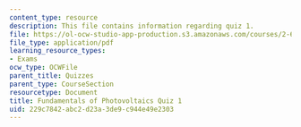 ```yaml
---
content_type: resource
description: This file contains information regarding quiz 1.
file: https://ol-ocw-studio-app-production.s3.amazonaws.com/courses/2-627-fundamentals-of-photovoltaics-fall-2013/229c7842abc2d23a3de9c944e49e2303_MIT2_627F13_Quiz1.pdf
file_type: application/pdf
learning_resource_types:
- Exams
ocw_type: OCWFile
parent_title: Quizzes
parent_type: CourseSection
resourcetype: Document
title: Fundamentals of Photovoltaics Quiz 1
uid: 229c7842-abc2-d23a-3de9-c944e49e2303
---
```

